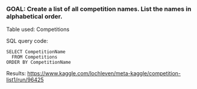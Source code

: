 
### GOAL: Create a list of all competition names. List the names in alphabetical order.

Table used: Competitions


SQL query code:
```  
SELECT CompetitionName
  FROM Competitions
ORDER BY CompetitionName
```

Results: https://www.kaggle.com/lochleven/meta-kaggle/competition-list1/run/96425
